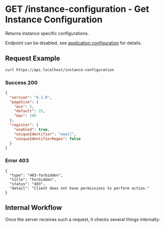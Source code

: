# GET /instance-configuration - Get Instance Configuration

<!-- panels:start -->
<!-- div:left-panel -->

Returns instance specific configurations.

Endpoint can be disabled, see
[application configuration](/getting-started/configuration?id=application-configuration) for details.

## Request Example

```bash
curl https://api.localhost/instance-configuration
```

<!-- tabs:start -->

### **Success 200**

```json
{
  "version": "0.1.0",
  "pageSize": {
    "min": 5,
    "default": 25,
    "max": 100
  },
  "register": {
    "enabled": true,
    "uniqueIdentifier": "email",
    "uniqueIdentifierRegex": false
  }
}
```

### **Error 403**

```problem+json
{
  "type": "403-forbidden",
  "title": "Forbidden",
  "status": "403",
  "detail": "Client does not have permissions to perform action."
}
```

<!-- tabs:end -->

<!-- div:right-panel -->

## Internal Workflow

Once the server receives such a request, it checks several things internally:

<div id="graph-container-1" class="graph-container" style="height:1000px"></div>

<!-- panels:end -->

<script>
G6.registerEdge('polyline-edge', {
  draw(cfg, group) {
    const { startPoint, endPoint } = cfg;
    const hgap = Math.abs(endPoint.x - startPoint.x);

    const path = [
      ['M', startPoint.x, startPoint.y],
      [
        'C',
        startPoint.x + hgap / 4,
        startPoint.y,
        endPoint.x - hgap / 2,
        endPoint.y,
        endPoint.x,
        endPoint.y,
      ],
    ];
    const shape = group.addShape('path', {
      attrs: {
        stroke: '#AAB7C4',
        path,
      },
      name: 'path-shape',
    });
    const midPoint = {
      x: (startPoint.x + endPoint.x) / 2,
      y: (startPoint.y + endPoint.y) / 2,
    };
    const label = group.addShape('text', {
      attrs: {
        text: cfg.label + '###########',
        x: midPoint.x,
        y: midPoint.y,
        textAlign: 'center',
        textBaseline: 'middle',
        fill: '#000',
        fontSize: 14,
      },
      name: 'label-shape',
    });
    return shape;
  },
});
renderWorkflow(document.getElementById('graph-container-1'), {
  nodes: [
    { id: 'init', ...workflowStart, label: 'server receives GET-request' },
    { id: 'checkEndpointEnabled', ...workflowDecision, label: 'is endpoint enabled?' },
    { id: 'loadConfiguration', ...workflowStep, label: 'load instance configuration' },
    { id: 'error403', ...workflowEndError, label: "return 403" },
    { id: 'success200', ...workflowEndSuccess , label: "return 200"},
  ],
  edges: [
    { source: 'init', target: 'checkEndpointEnabled', label: '' },
    { source: 'checkEndpointEnabled', target: 'loadConfiguration', label: 'yes' },
    { source: 'checkEndpointEnabled', target: 'error403', label: 'no' },
    { source: 'loadConfiguration', target: 'success200' },
  ],
}, 'TB');
</script>
